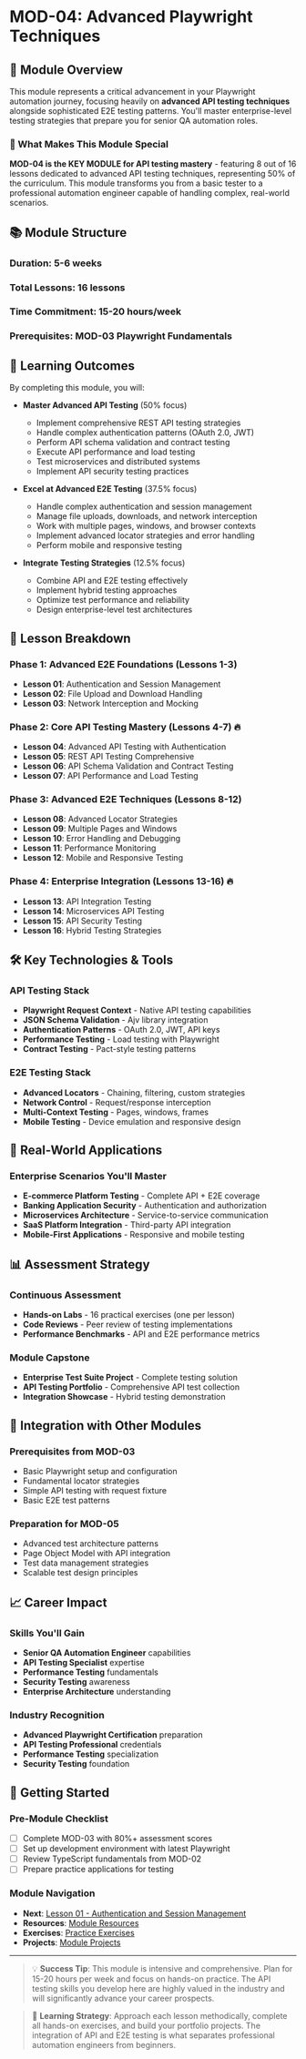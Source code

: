 # MOD-04: Advanced Playwright Techniques

## 🎯 Module Overview

This module represents a critical advancement in your Playwright automation journey, focusing heavily on **advanced API testing techniques** alongside sophisticated E2E testing patterns. You'll master enterprise-level testing strategies that prepare you for senior QA automation roles.

### 🚀 What Makes This Module Special

**MOD-04 is the KEY MODULE for API testing mastery** - featuring 8 out of 16 lessons dedicated to advanced API testing techniques, representing 50% of the curriculum. This module transforms you from a basic tester to a professional automation engineer capable of handling complex, real-world scenarios.

## 📚 Module Structure

### Duration: 5-6 weeks
### Total Lessons: 16 lessons
### Time Commitment: 15-20 hours/week
### Prerequisites: MOD-03 Playwright Fundamentals

## 🎯 Learning Outcomes

By completing this module, you will:

- **Master Advanced API Testing** (50% focus)
  - Implement comprehensive REST API testing strategies
  - Handle complex authentication patterns (OAuth 2.0, JWT)
  - Perform API schema validation and contract testing
  - Execute API performance and load testing
  - Test microservices and distributed systems
  - Implement API security testing practices

- **Excel at Advanced E2E Testing** (37.5% focus)
  - Handle complex authentication and session management
  - Manage file uploads, downloads, and network interception
  - Work with multiple pages, windows, and browser contexts
  - Implement advanced locator strategies and error handling
  - Perform mobile and responsive testing

- **Integrate Testing Strategies** (12.5% focus)
  - Combine API and E2E testing effectively
  - Implement hybrid testing approaches
  - Optimize test performance and reliability
  - Design enterprise-level test architectures

## 📖 Lesson Breakdown

### **Phase 1: Advanced E2E Foundations (Lessons 1-3)**
- **Lesson 01**: Authentication and Session Management
- **Lesson 02**: File Upload and Download Handling  
- **Lesson 03**: Network Interception and Mocking

### **Phase 2: Core API Testing Mastery (Lessons 4-7)** 🔥
- **Lesson 04**: Advanced API Testing with Authentication
- **Lesson 05**: REST API Testing Comprehensive
- **Lesson 06**: API Schema Validation and Contract Testing
- **Lesson 07**: API Performance and Load Testing

### **Phase 3: Advanced E2E Techniques (Lessons 8-12)**
- **Lesson 08**: Advanced Locator Strategies
- **Lesson 09**: Multiple Pages and Windows
- **Lesson 10**: Error Handling and Debugging
- **Lesson 11**: Performance Monitoring
- **Lesson 12**: Mobile and Responsive Testing

### **Phase 4: Enterprise Integration (Lessons 13-16)** 🔥
- **Lesson 13**: API Integration Testing
- **Lesson 14**: Microservices API Testing
- **Lesson 15**: API Security Testing
- **Lesson 16**: Hybrid Testing Strategies

## 🛠️ Key Technologies & Tools

### API Testing Stack
- **Playwright Request Context** - Native API testing capabilities
- **JSON Schema Validation** - Ajv library integration
- **Authentication Patterns** - OAuth 2.0, JWT, API keys
- **Performance Testing** - Load testing with Playwright
- **Contract Testing** - Pact-style testing patterns

### E2E Testing Stack
- **Advanced Locators** - Chaining, filtering, custom strategies
- **Network Control** - Request/response interception
- **Multi-Context Testing** - Pages, windows, frames
- **Mobile Testing** - Device emulation and responsive design

## 🎯 Real-World Applications

### Enterprise Scenarios You'll Master
- **E-commerce Platform Testing** - Complete API + E2E coverage
- **Banking Application Security** - Authentication and authorization
- **Microservices Architecture** - Service-to-service communication
- **SaaS Platform Integration** - Third-party API integration
- **Mobile-First Applications** - Responsive and mobile testing

## 📊 Assessment Strategy

### Continuous Assessment
- **Hands-on Labs** - 16 practical exercises (one per lesson)
- **Code Reviews** - Peer review of testing implementations
- **Performance Benchmarks** - API and E2E performance metrics

### Module Capstone
- **Enterprise Test Suite Project** - Complete testing solution
- **API Testing Portfolio** - Comprehensive API test collection
- **Integration Showcase** - Hybrid testing demonstration

## 🔗 Integration with Other Modules

### Prerequisites from MOD-03
- Basic Playwright setup and configuration
- Fundamental locator strategies
- Simple API testing with request fixture
- Basic E2E test patterns

### Preparation for MOD-05
- Advanced test architecture patterns
- Page Object Model with API integration
- Test data management strategies
- Scalable test design principles

## 📈 Career Impact

### Skills You'll Gain
- **Senior QA Automation Engineer** capabilities
- **API Testing Specialist** expertise
- **Performance Testing** fundamentals
- **Security Testing** awareness
- **Enterprise Architecture** understanding

### Industry Recognition
- **Advanced Playwright Certification** preparation
- **API Testing Professional** credentials
- **Performance Testing** specialization
- **Security Testing** foundation

## 🚀 Getting Started

### Pre-Module Checklist
- [ ] Complete MOD-03 with 80%+ assessment scores
- [ ] Set up development environment with latest Playwright
- [ ] Review TypeScript fundamentals from MOD-02
- [ ] Prepare practice applications for testing

### Module Navigation
- **Next**: [Lesson 01 - Authentication and Session Management](lessons/lesson-01-authentication-and-session-management/README.md)
- **Resources**: [Module Resources](content/resources/README.md)
- **Exercises**: [Practice Exercises](exercises/README.md)
- **Projects**: [Module Projects](projects/README.md)

---

> 💡 **Success Tip**: This module is intensive and comprehensive. Plan for 15-20 hours per week and focus on hands-on practice. The API testing skills you develop here are highly valued in the industry and will significantly advance your career prospects.

> 🎯 **Learning Strategy**: Approach each lesson methodically, complete all hands-on exercises, and build your portfolio projects. The integration of API and E2E testing is what separates professional automation engineers from beginners.